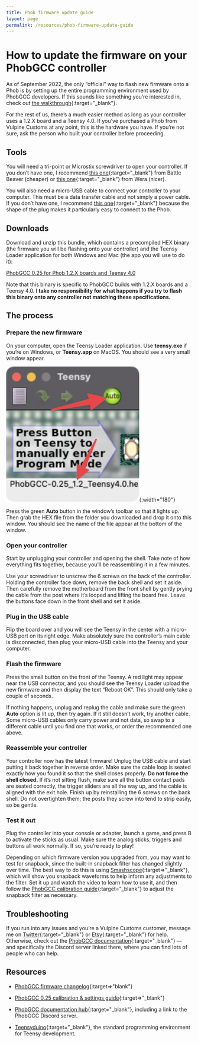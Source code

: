 ```yaml
---
title: Phob firmware update guide
layout: page
permalink: /resources/phob-firmware-update-guide
---
```


# How to update the firmware on your PhobGCC controller

As of September 2022, the only “official” way to flash new firmware onto a Phob is by setting up the entire programming environment used by PhobGCC developers. If this sounds like something you’re interested in, check out [the walkthrough](https://docs.google.com/presentation/d/1Ota8R95K1-LR34Re3XB7BIb7ZzgtDM_iaknYH9k8yRQ){:target="_blank"}.

For the rest of us, there’s a much easier method as long as your controller uses a 1.2.X board and a Teensy 4.0. If you’ve purchased a Phob from Vulpine Customs at any point, this is the hardware you have. If you’re not sure, ask the person who built your controller before proceeding.

## Tools

You will need a tri-point or Microstix screwdriver to open your controller. If you don’t have one, I recommend [this one](https://battlebeavercustoms.com/products/triwing){:target="_blank"} from Battle Beaver (cheaper) or [this one](https://www.kctool.com/wera-030084-1-x-40mm-esd-safe-microstix-precision-screwdriver/){:target="_blank"} from Wera (nicer).

You will also need a micro-USB cable to connect your controller to your computer. This must be a data transfer cable and not simply a power cable. If you don’t have one, I recommend [this one](https://www.amazon.com/gp/product/B093SWG63B){:target="_blank"} because the shape of the plug makes it particularly easy to connect to the Phob.

## Downloads

Download and unzip this bundle, which contains a precompiled HEX binary (the firmware you will be flashing onto your controller) and the Teensy Loader application for both Windows and Mac (the app you will use to do it):

[PhobGCC 0.25 for Phob 1.2.X boards and Teensy 4.0](/assets/phob/PhobGCC-0.25_1.2_Teensy4.0.zip)

Note that this binary is specific to PhobGCC builds with 1.2.X boards and a Teensy 4.0. **I take no responsibility for what happens if you try to flash this binary onto any controller not matching these specifications.**

## The process

### Prepare the new firmware

On your computer, open the Teensy Loader application. Use **teensy.exe** if you’re on Windows, or **Teensy.app** on MacOS. You should see a very small window appear.

![Teensy Loader](/assets/resources/phob-firmware-update-guide/teensy-loader.png){:width="180"}

Press the green **Auto** button in the window’s toolbar so that it lights up. Then grab the HEX file from the folder you downloaded and drop it onto this window. You should see the name of the file appear at the bottom of the window.

### Open your controller

Start by unplugging your controller and opening the shell. Take note of how everything fits together, because you’ll be reassembling it in a few minutes.

Use your screwdriver to unscrew the 6 screws on the back of the controller. Holding the controller face down, remove the back shell and set it aside. Then carefully remove the motherboard from the front shell by gently prying the cable from the post where it’s looped and lifting the board free. Leave the buttons face down in the front shell and set it aside.

### Plug in the USB cable

Flip the board over and you will see the Teensy in the center with a micro-USB port on its right edge. Make absolutely sure the controller’s main cable is disconnected, then plug your micro-USB cable into the Teensy and your computer.

### Flash the firmware

Press the small button on the front of the Teensy. A red light may appear near the USB connector, and you should see the Teensy Loader upload the new firmware and then display the text “Reboot OK”. This should only take a couple of seconds.

If nothing happens, unplug and replug the cable and make sure the green **Auto** option is lit up, then try again. If it still doesn’t work, try another cable. Some micro-USB cables only carry power and not data, so swap to a different cable until you find one that works, or order the recommended one above.

### Reassemble your controller

Your controller now has the latest firmware! Unplug the USB cable and start putting it back together in reverse order. Make sure the cable loop is seated exactly how you found it so that the shell closes properly. **Do not force the shell closed.** If it’s not sitting flush, make sure all the button contact pads are seated correctly, the trigger sliders are all the way up, and the cable is aligned with the exit hole. Finish up by reinstalling the 6 screws on the back shell. Do not overtighten them; the posts they screw into tend to strip easily, so be gentle.

### Test it out

Plug the controller into your console or adapter, launch a game, and press B to activate the sticks as usual. Make sure the analog sticks, triggers and buttons all work normally. If so, you’re ready to play!

Depending on which firmware version you upgraded from, you may want to test for snapback, since the built-in snapback filter has changed slightly over time. The best way to do this is using [Smashscope](https://goomwave.com/2020/06/28/smashscope-guide/){:target=>"_blank"}, which will show you snapback waveforms to help inform any adjustments to the filter. Set it up and watch the video to learn how to use it, and then follow the [PhobGCC calibration guide](https://github.com/PhobGCC/PhobGCC-doc/blob/main/For_Users/Phob_Calibration_Guide_v0.25.md){:target="_blank"} to adjust the snapback filter as necessary.

## Troubleshooting

If you run into any issues and you’re a Vulpine Customs customer, message me on [Twitter](https://twitter.com/VulpineCustoms){:target="_blank"} or [Etsy](https://vulpinecustoms.etsy.com){:target="_blank"} for help. Otherwise, check out the [PhobGCC documentation](https://github.com/PhobGCC/PhobGCC-doc){:target="_blank"} — and specifically the Discord server linked there, where you can find lots of people who can help.

## Resources

- [PhobGCC firmware changelog](https://github.com/PhobGCC/PhobGCC-SW/releases){:target=>"blank"}

- [PhobGCC 0.25 calibration &amp; settings guide](https://github.com/PhobGCC/PhobGCC-doc/blob/main/For_Users/Phob_Calibration_Guide_v0.25.md){:target=>"_blank"}

- [PhobGCC documentation hub](https://github.com/PhobGCC/PhobGCC-doc){:target="_blank"}, including a link to the PhobGCC Discord server.

- [Teensyduino](https://www.pjrc.com/teensy/teensyduino.html){:target="_blank"}, the standard programming environment for Teensy development.
